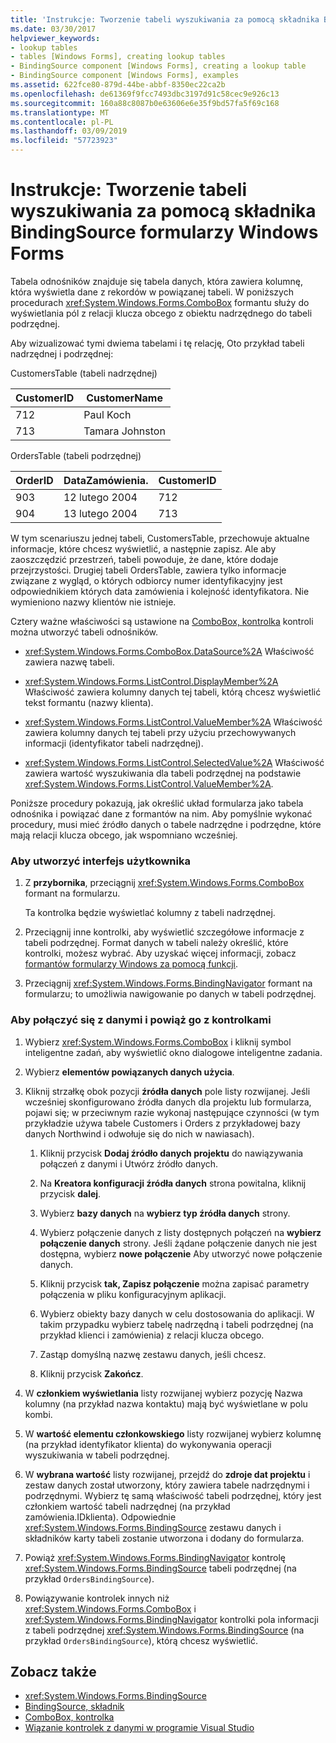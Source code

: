 ```yaml
---
title: 'Instrukcje: Tworzenie tabeli wyszukiwania za pomocą składnika BindingSource formularzy Windows Forms'
ms.date: 03/30/2017
helpviewer_keywords:
- lookup tables
- tables [Windows Forms], creating lookup tables
- BindingSource component [Windows Forms], creating a lookup table
- BindingSource component [Windows Forms], examples
ms.assetid: 622fce80-879d-44be-abbf-8350ec22ca2b
ms.openlocfilehash: de61369f9fcc7493dbc3197d91c58cec9e926c13
ms.sourcegitcommit: 160a88c8087b0e63606e6e35f9bd57fa5f69c168
ms.translationtype: MT
ms.contentlocale: pl-PL
ms.lasthandoff: 03/09/2019
ms.locfileid: "57723923"
---
```

# <a name="how-to-create-a-lookup-table-with-the-windows-forms-bindingsource-component"></a>Instrukcje: Tworzenie tabeli wyszukiwania za pomocą składnika BindingSource formularzy Windows Forms
Tabela odnośników znajduje się tabela danych, która zawiera kolumnę, która wyświetla dane z rekordów w powiązanej tabeli. W poniższych procedurach <xref:System.Windows.Forms.ComboBox> formantu służy do wyświetlania pól z relacji klucza obcego z obiektu nadrzędnego do tabeli podrzędnej.  
  
 Aby wizualizować tymi dwiema tabelami i tę relację, Oto przykład tabeli nadrzędnej i podrzędnej:  
  
 CustomersTable (tabeli nadrzędnej)  
  
|CustomerID|CustomerName|  
|----------------|------------------|  
|712|Paul Koch|  
|713|Tamara Johnston|  
  
 OrdersTable (tabeli podrzędnej)  
  
|OrderID|DataZamówienia.|CustomerID|  
|-------------|---------------|----------------|  
|903|12 lutego 2004|712|  
|904|13 lutego 2004|713|  
  
 W tym scenariuszu jednej tabeli, CustomersTable, przechowuje aktualne informacje, które chcesz wyświetlić, a następnie zapisz. Ale aby zaoszczędzić przestrzeń, tabeli powoduje, że dane, które dodaje przejrzystości. Drugiej tabeli OrdersTable, zawiera tylko informacje związane z wygląd, o których odbiorcy numer identyfikacyjny jest odpowiednikiem których data zamówienia i kolejność identyfikatora. Nie wymieniono nazwy klientów nie istnieje.  
  
 Cztery ważne właściwości są ustawione na [ComboBox, kontrolka](combobox-control-windows-forms.md) kontroli można utworzyć tabeli odnośników.  
  
-   <xref:System.Windows.Forms.ComboBox.DataSource%2A> Właściwość zawiera nazwę tabeli.  
  
-   <xref:System.Windows.Forms.ListControl.DisplayMember%2A> Właściwość zawiera kolumny danych tej tabeli, którą chcesz wyświetlić tekst formantu (nazwy klienta).  
  
-   <xref:System.Windows.Forms.ListControl.ValueMember%2A> Właściwość zawiera kolumny danych tej tabeli przy użyciu przechowywanych informacji (identyfikator tabeli nadrzędnej).  
  
-   <xref:System.Windows.Forms.ListControl.SelectedValue%2A> Właściwość zawiera wartość wyszukiwania dla tabeli podrzędnej na podstawie <xref:System.Windows.Forms.ListControl.ValueMember%2A>.  
  
 Poniższe procedury pokazują, jak określić układ formularza jako tabela odnośnika i powiązać dane z formantów na nim. Aby pomyślnie wykonać procedury, musi mieć źródło danych o tabele nadrzędne i podrzędne, które mają relacji klucza obcego, jak wspomniano wcześniej.  
  
### <a name="to-create-the-user-interface"></a>Aby utworzyć interfejs użytkownika  
  
1.  Z **przybornika**, przeciągnij <xref:System.Windows.Forms.ComboBox> formant na formularzu.  
  
     Ta kontrolka będzie wyświetlać kolumny z tabeli nadrzędnej.  
  
2.  Przeciągnij inne kontrolki, aby wyświetlić szczegółowe informacje z tabeli podrzędnej. Format danych w tabeli należy określić, które kontrolki, możesz wybrać. Aby uzyskać więcej informacji, zobacz [formantów formularzy Windows za pomocą funkcji](windows-forms-controls-by-function.md).  
  
3.  Przeciągnij <xref:System.Windows.Forms.BindingNavigator> formant na formularzu; to umożliwia nawigowanie po danych w tabeli podrzędnej.  
  
### <a name="to-connect-to-the-data-and-bind-it-to-controls"></a>Aby połączyć się z danymi i powiąż go z kontrolkami  
  
1.  Wybierz <xref:System.Windows.Forms.ComboBox> i kliknij symbol inteligentne zadań, aby wyświetlić okno dialogowe inteligentne zadania.  
  
2.  Wybierz **elementów powiązanych danych użycia**.  
  
3.  Kliknij strzałkę obok pozycji **źródła danych** pole listy rozwijanej. Jeśli wcześniej skonfigurowano źródła danych dla projektu lub formularza, pojawi się; w przeciwnym razie wykonaj następujące czynności (w tym przykładzie używa tabele Customers i Orders z przykładowej bazy danych Northwind i odwołuje się do nich w nawiasach).  
  
    1.  Kliknij przycisk **Dodaj źródło danych projektu** do nawiązywania połączeń z danymi i Utwórz źródło danych.  
  
    2.  Na **Kreatora konfiguracji źródła danych** strona powitalna, kliknij przycisk **dalej**.  
  
    3.  Wybierz **bazy danych** na **wybierz typ źródła danych** strony.  
  
    4.  Wybierz połączenie danych z listy dostępnych połączeń na **wybierz połączenie danych** strony. Jeśli żądane połączenie danych nie jest dostępna, wybierz **nowe połączenie** Aby utworzyć nowe połączenie danych.  
  
    5.  Kliknij przycisk **tak, Zapisz połączenie** można zapisać parametry połączenia w pliku konfiguracyjnym aplikacji.  
  
    6.  Wybierz obiekty bazy danych w celu dostosowania do aplikacji. W takim przypadku wybierz tabelę nadrzędną i tabeli podrzędnej (na przykład klienci i zamówienia) z relacji klucza obcego.  
  
    7.  Zastąp domyślną nazwę zestawu danych, jeśli chcesz.  
  
    8.  Kliknij przycisk **Zakończ**.  
  
4.  W **członkiem wyświetlania** listy rozwijanej wybierz pozycję Nazwa kolumny (na przykład nazwa kontaktu) mają być wyświetlane w polu kombi.  
  
5.  W **wartość elementu członkowskiego** listy rozwijanej wybierz kolumnę (na przykład identyfikator klienta) do wykonywania operacji wyszukiwania w tabeli podrzędnej.  
  
6.  W **wybrana wartość** listy rozwijanej, przejdź do **zdroje dat projektu** i zestaw danych został utworzony, który zawiera tabele nadrzędnymi i podrzędnymi. Wybierz tę samą właściwość tabeli podrzędnej, który jest członkiem wartość tabeli nadrzędnej (na przykład zamówienia.IDklienta). Odpowiednie <xref:System.Windows.Forms.BindingSource> zestawu danych i składników karty tabeli zostanie utworzona i dodany do formularza.  
  
7.  Powiąż <xref:System.Windows.Forms.BindingNavigator> kontrolę <xref:System.Windows.Forms.BindingSource> tabeli podrzędnej (na przykład `OrdersBindingSource`).  
  
8.  Powiązywanie kontrolek innych niż <xref:System.Windows.Forms.ComboBox> i <xref:System.Windows.Forms.BindingNavigator> kontrolki pola informacji z tabeli podrzędnej <xref:System.Windows.Forms.BindingSource> (na przykład `OrdersBindingSource`), którą chcesz wyświetlić.  
  
## <a name="see-also"></a>Zobacz także
- <xref:System.Windows.Forms.BindingSource>
- [BindingSource, składnik](bindingsource-component.md)
- [ComboBox, kontrolka](combobox-control-windows-forms.md)
- [Wiązanie kontrolek z danymi w programie Visual Studio](/visualstudio/data-tools/bind-controls-to-data-in-visual-studio)
